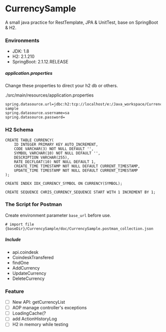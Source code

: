 # CurrencySample

A small java practice for RestTemplate, JPA & UnitTest,  base on SpringBoot & H2.

### Environments
- JDK: 1.8
- H2:  2.1.210
- SpringBoot: 2.1.12.RELEASE

##### application.properties
Change these properties to direct your h2 db or others. 

./src/main/resources/application.properties

```properties
spring.datasource.url=jdbc:h2:tcp://localhost/e:/Java_workspace/CurrencySample/h2Data/currency-sample
spring.datasource.username=sa
spring.datasource.password=
```
### H2 Schema
```roomsql
CREATE TABLE CURRENCY(
    ID INTEGER PRIMARY KEY AUTO_INCREMENT,
    CODE VARCHAR(3) NOT NULL DEFAULT '',
    SYMBOL VARCHAR(10) NOT NULL DEFAULT '',
    DESCRIPTION VARCHAR(255),
    RATE DECFLOAT(10) NOT NULL DEFAULT 1,
    CREATE_TIME TIMESTAMP NOT NULL DEFAULT CURRENT_TIMESTAMP,
    UPDATE_TIME TIMESTAMP NOT NULL DEFAULT CURRENT_TIMESTAMP
);

CREATE INDEX IDX_CURRENCY_SYMBOL ON CURRENCY(SYMBOL);

CREATE SEQUENCE CHRIS_CURRENCY_SEQUENCE START WITH 1 INCREMENT BY 1;
```

### The Script for Postman
Create environment parameter `base_url` before use.
```properties
# import file
{baseDir}/CurrencySample/doc/CurrencySample.postman_collection.json
```
##### Include
- api.coindesk
- CoindeskTransfered
- findOne
- AddCurrency
- UpdateCurrency
- DeleteCurrency

### Feature
- [ ] New API: getCurrencyList
- [ ] AOP manage controller's exceptions
- [ ] LoadingCache(?
- [ ] add ActionHistoryLog
- [ ] H2 in memory while testing
